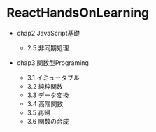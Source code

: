 # ReactHandsOnLearning
- chap2 JavaScript基礎
  - 2.5 非同期処理

- chap3 関数型Programing
  - 3.1 イミュータブル
  - 3.2 純粋関数
  - 3.3 データ変換
  - 3.4 高階関数
  - 3.5 再帰
  - 3.6 関数の合成